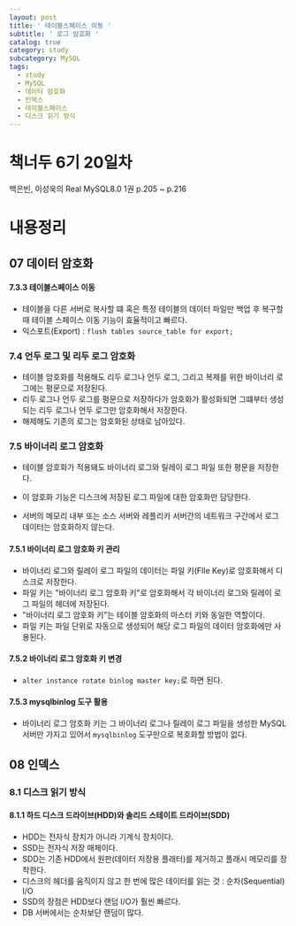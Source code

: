 ```yaml
---
layout: post
title: ' 테이블스페이스 이동 '
subtitle: ' 로그 암호화 '
catalog: true
category: study
subcategory: MySQL
tags:
  - study
  - MySQL
  - 데이터 암호화
  - 인덱스
  - 테이블스페이스
  - 디스크 읽기 방식
---
```


# 책너두 6기 20일차

백은빈, 이성욱의 Real MySQL8.0 1권 p.205 ~ p.216

# 내용정리

## 07 데이터 암호화

#### 7.3.3 테이블스페이스 이동

- 테이블을 다른 서버로 복사할 떄 혹은 특정 테이블의 데이터 파일만 백업 후 복구할 때 테이블 스페이스 이동 기능이 효율적이고 빠르다.
- 익스포트(Export) : `flush tables source_table for export;`

### 7.4 언두 로그 및 리두 로그 암호화

- 테이블 암호화를 적용해도 리두 로그나 언두 로그, 그리고 복제를 위한 바이너리 로그에는 평문으로 저장된다.
- 리두 로그나 언두 로그를 평문으로 저장하다가 암호화가 활성화되면 그떄부터 생성되는 리두 로그나 언두 로그만 암호화해서 저장한다.
- 해제해도 기존의 로그는 암호화된 상태로 남아있다.

### 7.5 바이너리 로그 암호화

- 테이블 암호화가 적용돼도 바이너리 로그와 릴레이 로그 파일 또한 평문을 저장한다.

- 이 암호화 기능은 디스크에 저장된 로그 파일에 대한 암호화만 담당한다.
- 서버의 메모리 내부 또는 소스 서버와 레플리카 서버간의 네트워크 구간에서 로그 데이터는 암호화하지 않는다.

#### 7.5.1 바이너리 로그 암호화 키 관리

- 바이너리 로그와 릴레이 로그 파일의 데이터는 파일 키(FIle Key)로 암호화해서 디스크로 저장한다.
- 파일 키는 "바이너리 로그 암호화 키"로 암호화해서 각 바이너리 로그와 릴레이 로그 파일의 헤더에 저장된다.
- "바이너리 로그 암호화 키"는 테이블 암호화의 마스터 키와 동일한 역할이다.
- 파일 키는 파일 단위로 자동으로 생성되어 해당 로그 파일의 데이터 암호화에만 사용된다.

#### 7.5.2 바이너리 로그 암호화 키 변경

- `alter instance rotate binlog master key;`로 하면 된다.

#### 7.5.3 mysqlbinlog 도구 활용

- 바이너리 로그 암호화 키는 그 바이너리 로그나 릴레이 로그 파일을 생성한 MySQL 서버만 가지고 있어서 `mysqlbinlog` 도구만으로 복호화할 방법이 없다.

## 08 인덱스

### 8.1 디스크 읽기 방식

#### 8.1.1 하드 디스크 드라이브(HDD)와 솔리드 스테이트 드라이브(SDD)

- HDD는 전자식 장치가 아니라 기계식 장치이다.
- SSD는 전자식 저장 매체이다.
- SDD는 기존 HDD에서 원판(데이터 저장용 플래터)를 제거하고 플래시 메모리를 장착한다.
- 디스크의 헤더를 움직이지 않고 한 번에 많은 데이터를 읽는 것 : 순차(Sequential) I/O
- SSD의 장점은 HDD보다 랜덤 I/O가 훨씬 빠르다.
- DB 서버에서는 순차보단 랜덤이 많다.
